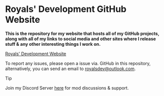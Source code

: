 # Royals' Development GitHub Website

**This is the repository for my website that hosts all of my GitHub projects, along with all of my links to social media and other sites where I release stuff & any other interesting things I work on.**

[Royals' Development Website](https://frvrroyals.github.io)

To report any issues, please open a issue via. GitHub in this repository, alternatively, you can send an email to [royalsdev@outlook.com](mailto:royalsdev@outlook.com?subject=Royals%E2%80%99%20Development%20Website%2FGitHub%20Report).

> [!TIP]
> Join my Discord Server [here](https://discord.gg/ywwvZ66QbX) for mod discussions & support.
